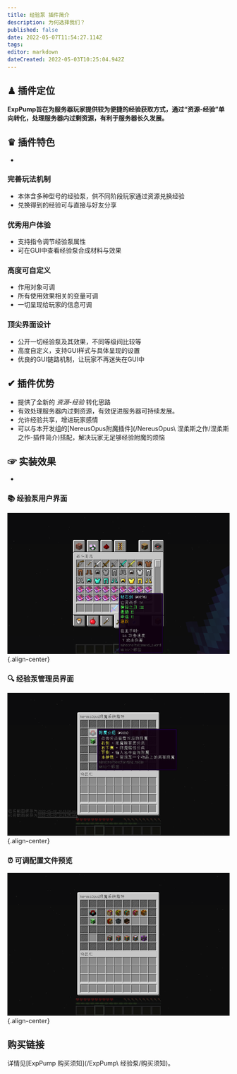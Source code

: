 ```yaml
---
title: 经验泵 插件简介
description: 为何选择我们？
published: false
date: 2022-05-07T11:54:27.114Z
tags: 
editor: markdown
dateCreated: 2022-05-03T10:25:04.942Z
---
```


## ♟ 插件定位
**ExpPump旨在为服务器玩家提供较为便捷的经验获取方式，通过“资源-经验”单向转化，处理服务器内过剩资源，有利于服务器长久发展。**

## ♛ 插件特色
-
### 完善玩法机制
- 本体含多种型号的经验泵，供不同阶段玩家通过资源兑换经验
- 兑换得到的经验可与直接与好友分享
### 优秀用户体验
- 支持指令调节经验泵属性
- 可在GUI中查看经验泵合成材料与效果
### 高度可自定义
- 作用对象可调
- 所有使用效果相关的变量可调
- 一切呈现给玩家的信息可调
### 顶尖界面设计
- 公开一切经验泵及其效果，不同等级间比较等
- 高度自定义，支持GUI样式与具体呈现的设置
- 优良的GUI链路机制，让玩家不再迷失在GUI中
## ✔ 插件优势
- 提供了全新的 *资源-经验* 转化思路
- 有效处理服务器内过剩资源，有效促进服务器可持续发展。
- 允许经验共享，增进玩家感情
- 可以与本开发组的[NereusOpus附魔插件](/NereusOpus\ 涅柔斯之作/涅柔斯之作-插件简介)搭配，解决玩家无足够经验附魔的烦恼

## ☞ 实装效果
- 
### 📚 经验泵用户界面
![附魔显示.png](/nereusopus/简介/附魔显示.png){.align-center}
### 🔍 经验泵管理员界面
![主菜单-查询.png](/nereusopus/简介/主菜单-查询.png){.align-center}
### ⏰ 可调配置文件预览
![主菜单.png](/nereusopus/简介/主菜单.png){.align-center}

## 购买链接
详情见[ExpPump 购买须知](/ExpPump\ 经验泵/购买须知)。